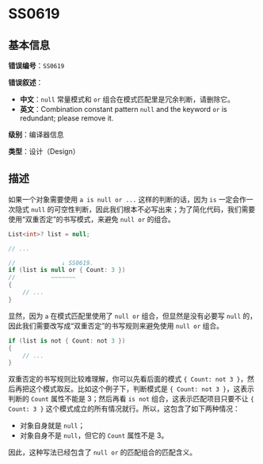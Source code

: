 ﻿# SS0619
## 基本信息

**错误编号**：`SS0619`

**错误叙述**：

* **中文**：`null` 常量模式和 `or` 组合在模式匹配里是冗余判断，请删除它。
* **英文**：Combination constant pattern `null` and the keyword `or` is redundant; please remove it.

**级别**：编译器信息

**类型**：设计（Design）

## 描述

如果一个对象需要使用 `a is null or ...` 这样的判断的话，因为 `is` 一定会作一次隐式 `null` 的可空性判断，因此我们根本不必写出来；为了简化代码，我们需要使用“双重否定”的书写模式，来避免 `null or` 的组合。

```csharp
List<int>? list = null;

// ...

//             ↓ SS0619.
if (list is null or { Count: 3 })
//          ~~~~~~~
{
    // ...
}
```

显然，因为 `a` 在模式匹配里使用了 `null or` 组合，但显然是没有必要写 `null` 的，因此我们需要改写成“双重否定”的书写规则来避免使用 `null or` 组合。

```csharp
if (list is not { Count: not 3 })
{
    // ...
}
```

双重否定的书写规则比较难理解，你可以先看后面的模式 `{ Count: not 3 }`，然后再把这个模式取反。比如这个例子下，判断模式是 `{ Count: not 3 }`，这表示判断的 `Count` 属性不能是 3；然后再看 `is not` 组合，这表示匹配项目只要不让 `{ Count: 3 }` 这个模式成立的所有情况就行。所以，这包含了如下两种情况：

* 对象自身就是 `null`；
* 对象自身不是 `null`，但它的 `Count` 属性不是 3。

因此，这种写法已经包含了 `null or` 的匹配组合的匹配含义。